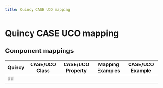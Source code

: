 ```yaml
---
title: Quincy CASE UCO mapping
---
```


# Quincy CASE UCO mapping


## Component mappings

|Quincy|CASE/UCO Class|CASE/UCO Property|Mapping Examples|CASE/UCO Example|
|---|---|---|---|---|
|dd|||||
